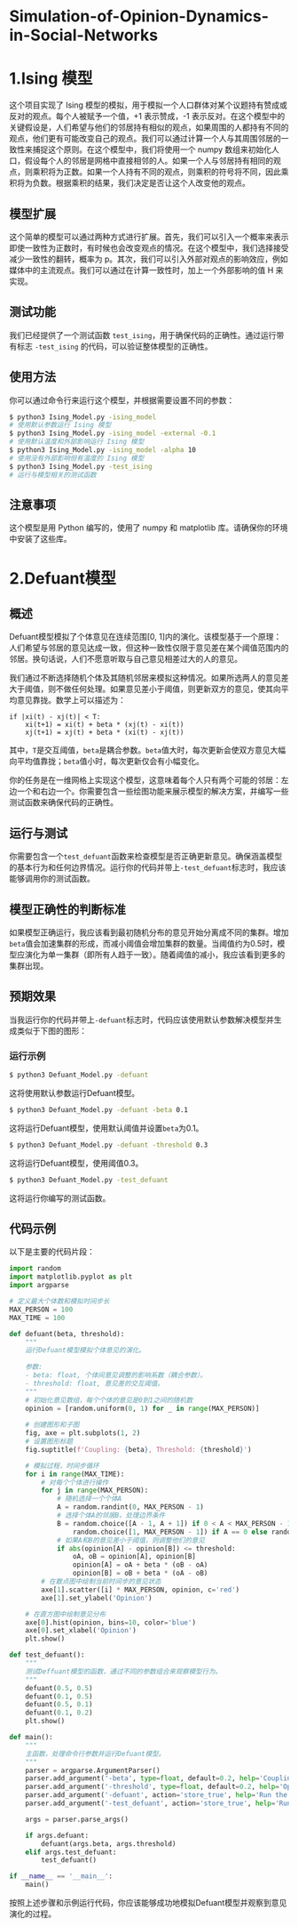 # Simulation-of-Opinion-Dynamics-in-Social-Networks


# 1.Ising 模型

这个项目实现了 Ising 模型的模拟，用于模拟一个人口群体对某个议题持有赞成或反对的观点。每个人被赋予一个值，+1 表示赞成，-1 表示反对。在这个模型中的关键假设是，人们希望与他们的邻居持有相似的观点，如果周围的人都持有不同的观点，他们更有可能改变自己的观点。我们可以通过计算一个人与其周围邻居的一致性来捕捉这个原则。在这个模型中，我们将使用一个 numpy 数组来初始化人口，假设每个人的邻居是网格中直接相邻的人。如果一个人与邻居持有相同的观点，则乘积将为正数。如果一个人持有不同的观点，则乘积的符号将不同，因此乘积将为负数。根据乘积的结果，我们决定是否让这个人改变他的观点。

## 模型扩展

这个简单的模型可以通过两种方式进行扩展。首先，我们可以引入一个概率来表示即使一致性为正数时，有时候也会改变观点的情况。在这个模型中，我们选择接受减少一致性的翻转，概率为 p。其次，我们可以引入外部对观点的影响效应，例如媒体中的主流观点。我们可以通过在计算一致性时，加上一个外部影响的值 H 来实现。

## 测试功能

我们已经提供了一个测试函数 `test_ising`，用于确保代码的正确性。通过运行带有标志 `-test_ising` 的代码，可以验证整体模型的正确性。

## 使用方法

你可以通过命令行来运行这个模型，并根据需要设置不同的参数：

```bash
$ python3 Ising_Model.py -ising_model
# 使用默认参数运行 Ising 模型
$ python3 Ising_Model.py -ising_model -external -0.1
# 使用默认温度和外部影响运行 Ising 模型
$ python3 Ising_Model.py -ising_model -alpha 10
# 使用没有外部影响但有温度的 Ising 模型
$ python3 Ising_Model.py -test_ising
# 运行与模型相关的测试函数
```

## 注意事项

这个模型是用 Python 编写的，使用了 numpy 和 matplotlib 库。请确保你的环境中安装了这些库。


# 2.Defuant模型

## 概述

Defuant模型模拟了个体意见在连续范围[0, 1]内的演化。该模型基于一个原理：人们希望与邻居的意见达成一致，但这种一致性仅限于意见差在某个阈值范围内的邻居。换句话说，人们不愿意听取与自己意见相差过大的人的意见。

我们通过不断选择随机个体及其随机邻居来模拟这种情况。如果所选两人的意见差大于阈值，则不做任何处理。如果意见差小于阈值，则更新双方的意见，使其向平均意见靠拢。数学上可以描述为：
```
if |xi(t) - xj(t)| < T:
    xi(t+1) = xi(t) + beta * (xj(t) - xi(t))
    xj(t+1) = xj(t) + beta * (xi(t) - xj(t))
```
其中，`T`是交互阈值，`beta`是耦合参数。`beta`值大时，每次更新会使双方意见大幅向平均值靠拢；`beta`值小时，每次更新仅会有小幅变化。

你的任务是在一维网格上实现这个模型，这意味着每个人只有两个可能的邻居：左边一个和右边一个。你需要包含一些绘图功能来展示模型的解决方案，并编写一些测试函数来确保代码的正确性。

## 运行与测试

你需要包含一个`test_defuant`函数来检查模型是否正确更新意见。确保涵盖模型的基本行为和任何边界情况。运行你的代码并带上`-test_defuant`标志时，我应该能够调用你的测试函数。

## 模型正确性的判断标准

如果模型正确运行，我应该看到最初随机分布的意见开始分离成不同的集群。增加`beta`值会加速集群的形成，而减小阈值会增加集群的数量。当阈值约为0.5时，模型应演化为单一集群（即所有人趋于一致）。随着阈值的减小，我应该看到更多的集群出现。

## 预期效果

当我运行你的代码并带上`-defuant`标志时，代码应该使用默认参数解决模型并生成类似于下图的图形：

### 运行示例

```bash
$ python3 Defuant_Model.py -defuant
```
这将使用默认参数运行Defuant模型。

```bash
$ python3 Defuant_Model.py -defuant -beta 0.1
```
这将运行Defuant模型，使用默认阈值并设置`beta`为0.1。

```bash
$ python3 Defuant_Model.py -defuant -threshold 0.3
```
这将运行Defuant模型，使用阈值0.3。

```bash
$ python3 Defuant_Model.py -test_defuant
```
这将运行你编写的测试函数。

## 代码示例

以下是主要的代码片段：

```python
import random
import matplotlib.pyplot as plt
import argparse

# 定义最大个体数和模拟时间步长
MAX_PERSON = 100
MAX_TIME = 100

def defuant(beta, threshold):
    """
    运行Defuant模型模拟个体意见的演化。
    
    参数:
    - beta: float, 个体间意见调整的影响系数（耦合参数）。
    - threshold: float, 意见差的交互阈值。
    """
    # 初始化意见数组，每个个体的意见是0到1之间的随机数
    opinion = [random.uniform(0, 1) for _ in range(MAX_PERSON)]
    
    # 创建图形和子图
    fig, axe = plt.subplots(1, 2)
    # 设置图形标题
    fig.suptitle(f'Coupling: {beta}, Threshold: {threshold}')

    # 模拟过程，时间步循环
    for i in range(MAX_TIME):
        # 对每个个体进行操作
        for j in range(MAX_PERSON):
            # 随机选择一个个体A
            A = random.randint(0, MAX_PERSON - 1)
            # 选择个体A的邻居B，处理边界条件
            B = random.choice([A - 1, A + 1]) if 0 < A < MAX_PERSON - 1 else (
                random.choice([1, MAX_PERSON - 1]) if A == 0 else random.choice([0, MAX_PERSON - 2]))
            # 如果A和B的意见差小于阈值，则调整他们的意见
            if abs(opinion[A] - opinion[B]) <= threshold:
                oA, oB = opinion[A], opinion[B]
                opinion[A] = oA + beta * (oB - oA)
                opinion[B] = oB + beta * (oA - oB)
        # 在散点图中绘制当前时间步的意见状态
        axe[1].scatter([i] * MAX_PERSON, opinion, c='red')
        axe[1].set_ylabel('Opinion')

    # 在直方图中绘制意见分布
    axe[0].hist(opinion, bins=10, color='blue')
    axe[0].set_xlabel('Opinion')
    plt.show()

def test_defuant():
    """
    测试Deffuant模型的函数，通过不同的参数组合来观察模型行为。
    """
    defuant(0.5, 0.5)
    defuant(0.1, 0.5)
    defuant(0.5, 0.1)
    defuant(0.1, 0.2)
    plt.show()

def main():
    """
    主函数，处理命令行参数并运行Defuant模型。
    """
    parser = argparse.ArgumentParser()
    parser.add_argument('-beta', type=float, default=0.2, help='Coupling coefficient (beta)')
    parser.add_argument('-threshold', type=float, default=0.2, help='Opinion difference threshold')
    parser.add_argument('-defuant', action='store_true', help='Run the Deffuant model')
    parser.add_argument('-test_defuant', action='store_true', help='Run the test function for the Deffuant model')

    args = parser.parse_args()

    if args.defuant:
        defuant(args.beta, args.threshold)
    elif args.test_defuant:
        test_defuant()

if __name__ == '__main__':
    main()
```

按照上述步骤和示例运行代码，你应该能够成功地模拟Defuant模型并观察到意见演化的过程。
